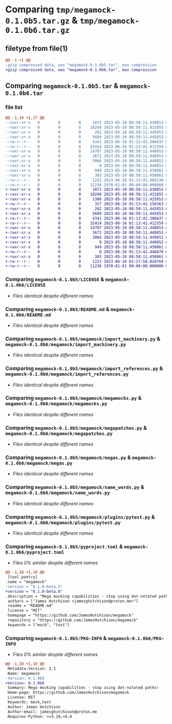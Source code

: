 # Comparing `tmp/megamock-0.1.0b5.tar.gz` & `tmp/megamock-0.1.0b6.tar.gz`

## filetype from file(1)

```diff
@@ -1 +1 @@
-gzip compressed data, was "megamock-0.1.0b5.tar", max compression
+gzip compressed data, was "megamock-0.1.0b6.tar", max compression
```

## Comparing `megamock-0.1.0b5.tar` & `megamock-0.1.0b6.tar`

### file list

```diff
@@ -1,14 +1,17 @@
--rwxr-xr-x   0        0        0     1072 2023-05-10 08:50:11.430853 megamock-0.1.0b5/LICENSE
--rwxr-xr-x   0        0        0    10248 2023-05-10 08:50:11.431855 megamock-0.1.0b5/README.md
--rwxr-xr-x   0        0        0      282 2023-05-10 08:50:11.445853 megamock-0.1.0b5/megamock/__init__.py
--rwxr-xr-x   0        0        0     5689 2023-05-10 08:50:11.445853 megamock-0.1.0b5/megamock/import_machinery.py
--rw-r--r--   0        0        0     4341 2023-06-16 01:13:42.380437 megamock-0.1.0b5/megamock/import_references.py
--rw-r--r--   0        0        0    32414 2023-06-16 01:13:42.412359 megamock-0.1.0b5/megamock/megamocks.py
--rwxr-xr-x   0        0        0    14787 2023-05-10 08:50:11.448853 megamock-0.1.0b5/megamock/megapatches.py
--rwxr-xr-x   0        0        0     3672 2023-05-10 08:50:11.448853 megamock-0.1.0b5/megamock/megas.py
--rwxr-xr-x   0        0        0     3066 2023-05-10 08:50:11.449852 megamock-0.1.0b5/megamock/name_words.py
--rwxr-xr-x   0        0        0        0 2023-05-10 08:50:11.449852 megamock-0.1.0b5/megamock/plugins/__init__.py
--rwxr-xr-x   0        0        0      949 2023-05-10 08:50:11.450861 megamock-0.1.0b5/megamock/plugins/pytest.py
--rwxr-xr-x   0        0        0      303 2023-05-10 08:50:11.450861 megamock-0.1.0b5/megamock/type_util.py
--rw-r--r--   0        0        0     1222 2023-06-16 01:13:42.466338 megamock-0.1.0b5/pyproject.toml
--rw-r--r--   0        0        0    11236 1970-01-01 00:00:00.000000 megamock-0.1.0b5/PKG-INFO
+-rwxr-xr-x   0        0        0     1072 2023-05-10 08:50:11.430853 megamock-0.1.0b6/LICENSE
+-rwxr-xr-x   0        0        0    10248 2023-05-10 08:50:11.431855 megamock-0.1.0b6/README.md
+-rwxr-xr-x   0        0        0     1386 2023-05-10 08:50:11.425853 megamock-0.1.0b6/megamock/.github/workflows/tests.yml
+-rw-r--r--   0        0        0      357 2023-06-16 01:13:42.158363 megamock-0.1.0b6/megamock/.github/workflows/time_tracking.yml
+-rwxr-xr-x   0        0        0      282 2023-05-10 08:50:11.445853 megamock-0.1.0b6/megamock/__init__.py
+-rwxr-xr-x   0        0        0     5689 2023-05-10 08:50:11.445853 megamock-0.1.0b6/megamock/import_machinery.py
+-rw-r--r--   0        0        0     4341 2023-06-16 01:13:42.380437 megamock-0.1.0b6/megamock/import_references.py
+-rw-r--r--   0        0        0    32414 2023-06-16 01:13:42.412359 megamock-0.1.0b6/megamock/megamocks.py
+-rwxr-xr-x   0        0        0    14787 2023-05-10 08:50:11.448853 megamock-0.1.0b6/megamock/megapatches.py
+-rwxr-xr-x   0        0        0     3672 2023-05-10 08:50:11.448853 megamock-0.1.0b6/megamock/megas.py
+-rwxr-xr-x   0        0        0     3066 2023-05-10 08:50:11.449852 megamock-0.1.0b6/megamock/name_words.py
+-rwxr-xr-x   0        0        0        0 2023-05-10 08:50:11.449852 megamock-0.1.0b6/megamock/plugins/__init__.py
+-rwxr-xr-x   0        0        0      949 2023-05-10 08:50:11.450861 megamock-0.1.0b6/megamock/plugins/pytest.py
+-rw-r--r--   0        0        0        0 2023-06-16 01:13:42.446070 megamock-0.1.0b6/megamock/py.typed
+-rwxr-xr-x   0        0        0      303 2023-05-10 08:50:11.450861 megamock-0.1.0b6/megamock/type_util.py
+-rw-r--r--   0        0        0     1222 2023-06-16 01:27:50.020769 megamock-0.1.0b6/pyproject.toml
+-rw-r--r--   0        0        0    11236 1970-01-01 00:00:00.000000 megamock-0.1.0b6/PKG-INFO
```

### Comparing `megamock-0.1.0b5/LICENSE` & `megamock-0.1.0b6/LICENSE`

 * *Files identical despite different names*

### Comparing `megamock-0.1.0b5/README.md` & `megamock-0.1.0b6/README.md`

 * *Files identical despite different names*

### Comparing `megamock-0.1.0b5/megamock/import_machinery.py` & `megamock-0.1.0b6/megamock/import_machinery.py`

 * *Files identical despite different names*

### Comparing `megamock-0.1.0b5/megamock/import_references.py` & `megamock-0.1.0b6/megamock/import_references.py`

 * *Files identical despite different names*

### Comparing `megamock-0.1.0b5/megamock/megamocks.py` & `megamock-0.1.0b6/megamock/megamocks.py`

 * *Files identical despite different names*

### Comparing `megamock-0.1.0b5/megamock/megapatches.py` & `megamock-0.1.0b6/megamock/megapatches.py`

 * *Files identical despite different names*

### Comparing `megamock-0.1.0b5/megamock/megas.py` & `megamock-0.1.0b6/megamock/megas.py`

 * *Files identical despite different names*

### Comparing `megamock-0.1.0b5/megamock/name_words.py` & `megamock-0.1.0b6/megamock/name_words.py`

 * *Files identical despite different names*

### Comparing `megamock-0.1.0b5/megamock/plugins/pytest.py` & `megamock-0.1.0b6/megamock/plugins/pytest.py`

 * *Files identical despite different names*

### Comparing `megamock-0.1.0b5/pyproject.toml` & `megamock-0.1.0b6/pyproject.toml`

 * *Files 0% similar despite different names*

```diff
@@ -1,10 +1,10 @@
 [tool.poetry]
 name = "megamock"
-version = "0.1.0-beta.5"
+version = "0.1.0-beta.6"
 description = "Mega mocking capabilities - stop using dot-notated paths!"
 authors = ["James Hutchison <jamesghutchison@proton.me>"]
 readme = "README.md"
 license = "MIT"
 homepage = "https://github.com/JamesHutchison/megamock"
 repository = "https://github.com/JamesHutchison/megamock"
 keywords = ["mock", "test"]
```

### Comparing `megamock-0.1.0b5/PKG-INFO` & `megamock-0.1.0b6/PKG-INFO`

 * *Files 0% similar despite different names*

```diff
@@ -1,10 +1,10 @@
 Metadata-Version: 2.1
 Name: megamock
-Version: 0.1.0b5
+Version: 0.1.0b6
 Summary: Mega mocking capabilities - stop using dot-notated paths!
 Home-page: https://github.com/JamesHutchison/megamock
 License: MIT
 Keywords: mock,test
 Author: James Hutchison
 Author-email: jamesghutchison@proton.me
 Requires-Python: >=3.10,<4.0
```

